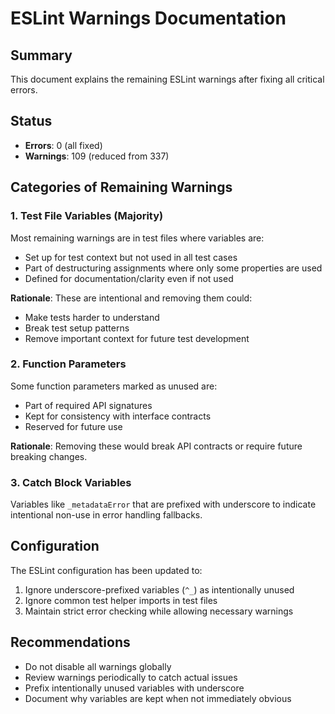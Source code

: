 # ESLint Warnings Documentation

## Summary
This document explains the remaining ESLint warnings after fixing all critical errors.

## Status
- **Errors**: 0 (all fixed)
- **Warnings**: 109 (reduced from 337)

## Categories of Remaining Warnings

### 1. Test File Variables (Majority)
Most remaining warnings are in test files where variables are:
- Set up for test context but not used in all test cases
- Part of destructuring assignments where only some properties are used
- Defined for documentation/clarity even if not used

**Rationale**: These are intentional and removing them could:
- Make tests harder to understand
- Break test setup patterns
- Remove important context for future test development

### 2. Function Parameters
Some function parameters marked as unused are:
- Part of required API signatures
- Kept for consistency with interface contracts
- Reserved for future use

**Rationale**: Removing these would break API contracts or require future breaking changes.

### 3. Catch Block Variables
Variables like `_metadataError` that are prefixed with underscore to indicate intentional non-use in error handling fallbacks.

## Configuration
The ESLint configuration has been updated to:
1. Ignore underscore-prefixed variables (`^_`) as intentionally unused
2. Ignore common test helper imports in test files
3. Maintain strict error checking while allowing necessary warnings

## Recommendations
- Do not disable all warnings globally
- Review warnings periodically to catch actual issues
- Prefix intentionally unused variables with underscore
- Document why variables are kept when not immediately obvious
